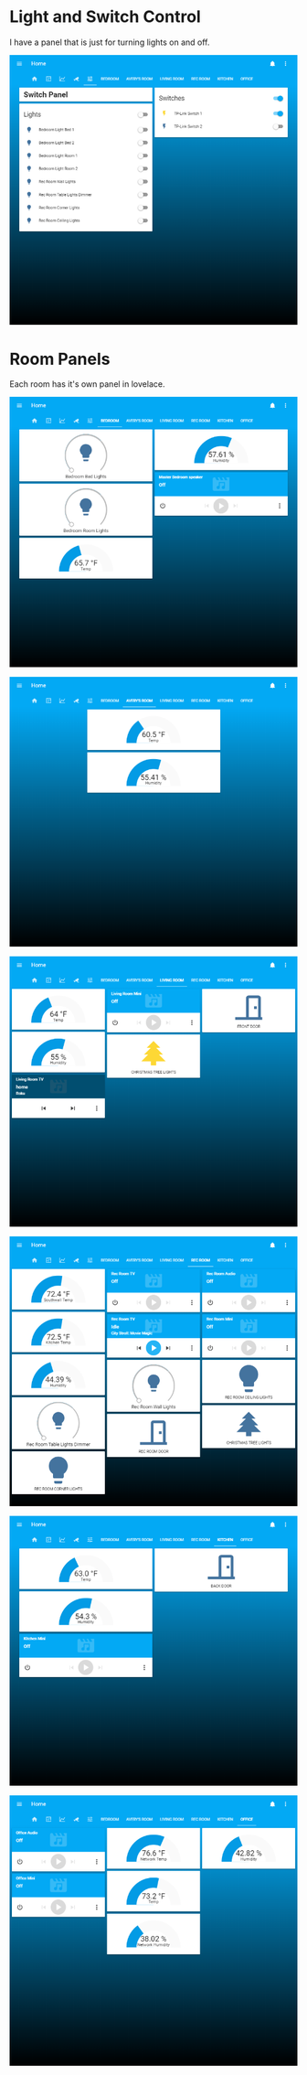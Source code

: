 # Light and Switch Control
I have a panel that is just for turning lights on and off.

![switch screen](images/lovelace-dec2018-04.png)

# Room Panels
Each room has it's own panel in lovelace.

![lovelace screen](images/lovelace-dec2018-05.png)

![lovelace screen](images/lovelace-dec2018-06.png)

![lovelace screen](images/lovelace-dec2018-07.png)

![lovelace screen](images/lovelace-dec2018-08.png)

![lovelace screen](images/lovelace-dec2018-09.png)

![lovelace screen](images/lovelace-dec2018-10.png)